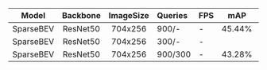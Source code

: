 Model   | Backbone | ImageSize | Queries | FPS|  mAP  |   NDS  |  mATE  |  mASE  |  mAOE  |  mAVE  |  mAAE  
:---------:|:----------:|:-----------:|:----------|-----|:--------:|----------|--------|--------|--------|--------|--------
SparseBEV | ResNet50 | 704x256  | 900/-  |  -| 45.44% | 0.5559 | 0.5980 | 0.2705 | 0.4141 | 0.2437 | 0.1866
SparseBEV | ResNet50 | 704x256  | 300/-  |  -|  |  |  |  |  |  |
SparseBEV | ResNet50 | 704x256  | 900/300 |  -| 43.28% | 0.5428 | 0.5943 | 0.2738 | 0.4300 | 0.2488 | 0.1887